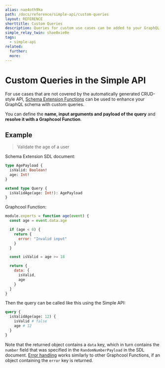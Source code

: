 ```yaml
---
alias: nae4oth9ka
path: /docs/reference/simple-api/custom-queries
layout: REFERENCE
shorttitle: Custom Queries
description: Queries for custom use cases can be added to your GraphQL schema using schema extension.
simple_relay_twin: shae0xie0e
tags:
  - simple-api
related:
  further:
  more:
---
```


# Custom Queries in the Simple API

For use cases that are not covered by the automatically generated CRUD-style API, [Schema Extension Functions](!alias-xohbu7uf2e) can be used to enhance your GraphQL schema with custom queries.

You can define the **name, input arguments and payload of the query** and **resolve it with a Graphcool Function**.

## Example

> Validate the age of a user

Schema Extension SDL document:

```graphql
type AgePayload {
  isValid: Boolean!
  age: Int!
}

extend type Query {
  isValidAge(age: Int!): AgePayload
}
```

Graphcool Function:

```js
module.exports = function age(event) {
  const age = event.data.age

  if (age < 0) {
    return {
      error: "Invalid input"
    }
  }

  const isValid = age >= 18

  return {
    data: {
      isValid,
      age
    }
  }
}
```

Then the query can be called like this using the Simple API:

```graphql
query {
  isValidAge(age: 12) {
    isValid # false
    age # 12
  }
}
```

Note that the returned object contains a `data` key, which in turn contains the `number` field that was specified in the `RandomNumberPayload` in the SDL document. [Error handling](!alias-quawa7aed0) works similarly to other Graphcool Functions, if an object containing the `error` key is returned.
